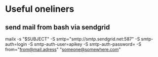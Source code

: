 # Useful oneliners


send mail from bash via sendgrid
---

mailx -s "$SUBJECT" -S smtp="smtp://smtp.sendgrid.net:587" -S smtp-auth=login -S smtp-auth-user=apikey -S smtp-auth-password=<apikey> -S from="from@mail.adress"  "someone@somewhere.com" 
